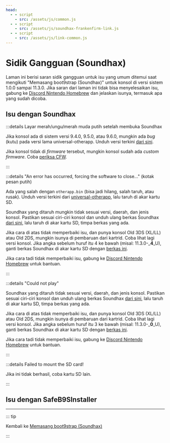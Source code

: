 ```yaml
---
head:
  - - script
    - src: /assets/js/common.js
  - - script
    - src: /assets/js/soundhax-frankenfirm-link.js
  - - script
    - src: /assets/js/link-common.js
---
```


# Sidik Gangguan (Soundhax)

Laman ini berisi saran sidik gangguan untuk isu yang umum ditemui saat mengikuti "Memasang boot9strap (Soundhax)" untuk konsol di versi sistem 1.0.0 sampai 11.3.0. Jika saran dari laman ini tidak bisa menyelesaikan isu, gabung ke [Discord Nintendo Homebrew](https://discord.gg/MWxPgEp) dan jelaskan isunya, termasuk apa yang sudah dicoba.

## Isu dengan Soundhax

:::details Layar merah/ungu/merah muda putih setelah membuka Soundhax

Jika konsol ada di sistem versi 9.4.0, 9.5.0, atau 9.6.0, mungkin ada _bug_ (kutu) pada versi lama universal-otherapp. Unduh versi terkini [dari sini](https://github.com/TuxSH/universal-otherapp/releases/latest).

Jika konsol tidak di _firmware_ tersebut, mungkin konsol sudah ada _custom firmware_. Coba [periksa CFW](checking-for-cfw).

:::

:::details "An error has occurred, forcing the software to close..." (kotak pesan putih)

Ada yang salah dengan `otherapp.bin` (bisa jadi hilang, salah taruh, atau rusak). Unduh versi terkini dari [universal-otherapp](https://github.com/TuxSH/universal-otherapp/releases/latest), lalu taruh di akar kartu SD.

Soundhax yang ditaruh mungkin tidak sesuai versi, daerah, dan jenis konsol. Pastikan sesuai ciri-ciri konsol dan unduh ulang berkas Soundhax [dari sini](http://soundhax.com), lalu taruh di akar kartu SD, timpa berkas yang ada.

Jika cara di atas tidak memperbaiki isu, dan punya konsol Old 3DS (XL/LL) atau Old 2DS, mungkin isunya di pembaruan dari kartrid. Coba lihat lagi versi konsol. Jika angka sebelum huruf itu 4 ke bawah (misal: 11.3.0-_**4**_U), ganti berkas Soundhax di akar kartu SD dengan [berkas ini](http://soundhax.686178.xyz/frankenfirm.html?crash).

Jika cara tadi tidak memperbaiki isu, gabung ke [Discord Nintendo Homebrew](https://discord.gg/MWxPgEp) untuk bantuan.

:::

:::details "Could not play"

Soundhax yang ditaruh tidak sesuai versi, daerah, dan jenis konsol. Pastikan sesuai ciri-ciri konsol dan unduh ulang berkas Soundhax [dari sini](http://soundhax.com), lalu taruh di akar kartu SD, timpa berkas yang ada.

Jika cara di atas tidak memperbaiki isu, dan punya konsol Old 3DS (XL/LL) atau Old 2DS, mungkin isunya di pembaruan dari kartrid. Coba lihat lagi versi konsol. Jika angka sebelum huruf itu 3 ke bawah (misal: 11.3.0-_**0**_U), ganti berkas Soundhax di akar kartu SD dengan [berkas ini](http://soundhax.686178.xyz/frankenfirm.html?unplayable).

Jika cara tadi tidak memperbaiki isu, gabung ke [Discord Nintendo Homebrew](https://discord.gg/MWxPgEp) untuk bantuan.

:::

:::details Failed to mount the SD card!

Jika ini tidak berhasil, coba kartu SD lain.

:::

## Isu dengan SafeB9SInstaller

<!--@include: ./_include/troubleshooting-sb9si-bin.md -->

<!--@include: ./_include/troubleshooting-sb9si-common.md -->

<!--@include: ./_include/troubleshooting-get-help-common.md -->

---

::: tip

Kembali ke [Memasang boot9strap (Soundhax)](installing-boot9strap-\(soundhax\))

:::

<!--@include: ./_include/troubleshooting-return.md -->
